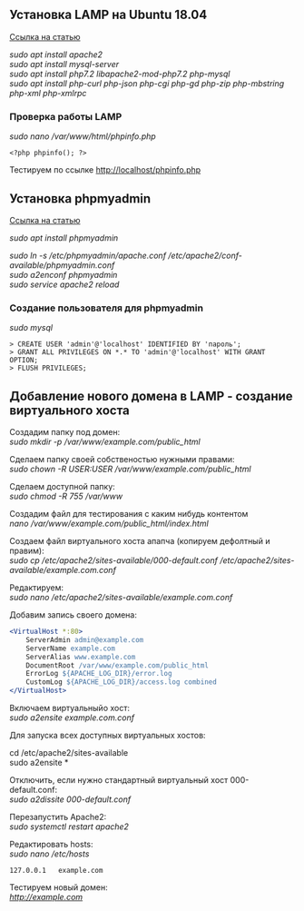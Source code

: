 ## Установка LAMP на Ubuntu 18.04
[Ссылка на статью](https://losst.ru/ustanovka-lamp-ubuntu-18-04)

*sudo apt install apache2*  
*sudo apt install mysql-server*  
*sudo apt install php7.2 libapache2-mod-php7.2 php-mysql*  
*sudo apt install php-curl php-json php-cgi php-gd php-zip php-mbstring php-xml php-xmlrpc*  

### Проверка работы LAMP

*sudo nano /var/www/html/phpinfo.php*
```
<?php phpinfo(); ?>
```
Тестируем по ссылке [http://localhost/phpinfo.php](http://localhost/phpinfo.php)


## Установка phpmyadmin
[Ссылка на статью](https://losst.ru/ustanovka-phpmyadmin-ubuntu-18-04)
 
 
*sudo apt install phpmyadmin*  
  
*sudo ln -s /etc/phpmyadmin/apache.conf /etc/apache2/conf-available/phpmyadmin.conf*  
*sudo a2enconf phpmyadmin*  
*sudo service apache2 reload*  

### Создание пользователя для phpmyadmin
  
*sudo mysql*  
```
> CREATE USER 'admin'@'localhost' IDENTIFIED BY 'пароль';  
> GRANT ALL PRIVILEGES ON *.* TO 'admin'@'localhost' WITH GRANT OPTION;  
> FLUSH PRIVILEGES;  
```

## Добавление нового домена в LAMP - создание виртуального хоста

Создадим папку под домен:  
*sudo mkdir -p /var/www/example.com/public_html*  

Сделаем папку своей собственостью нужными правами:  
*sudo chown -R $USER:$USER /var/www/example.com/public_html*  

Сделаем доступной папку:  
*sudo chmod -R 755 /var/www*  

Создадим файл для тестирования с каким нибудь контентом  
*nano /var/www/example.com/public_html/index.html*   
  
Создаем файл виртуального хоста апапча (копируем дефолтный и правим):  
*sudo cp /etc/apache2/sites-available/000-default.conf /etc/apache2/sites-available/example.com.conf*  

Редактируем:  
*sudo nano /etc/apache2/sites-available/example.com.conf*  
  
Добавим запись своего домена:  
```apache  
<VirtualHost *:80>  
    ServerAdmin admin@example.com  
    ServerName example.com  
    ServerAlias www.example.com  
    DocumentRoot /var/www/example.com/public_html  
    ErrorLog ${APACHE_LOG_DIR}/error.log  
    CustomLog ${APACHE_LOG_DIR}/access.log combined  
</VirtualHost>  
```
  
Включаем виртуальныйо хост:  
*sudo a2ensite example.com.conf*  

Для запуска всех доступных виртуальных хостов:

cd /etc/apache2/sites-available  
sudo a2ensite *   

  
Отключить, если нужно стандартный виртуальный хост 000-default.conf:  
*sudo a2dissite 000-default.conf*  

Перезапустить Apache2:  
*sudo systemctl restart apache2*  

Редактировать hosts:  
*sudo nano /etc/hosts*  
```
127.0.0.1   example.com  
```

Тестируем новый домен:  
*http://example.com*  
